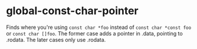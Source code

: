 # global-const-char-pointer

Finds where you're using `const char *foo` instead of `const char *const foo` or `const char []foo`.
The former case adds a pointer in .data, pointing to .rodata. The later cases only use .rodata.
